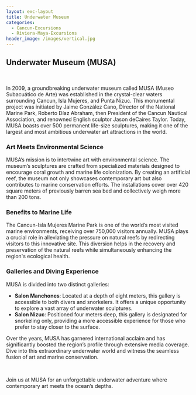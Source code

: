```yaml
---
layout: exc-layout
title: Underwater Museum
categories:
  - Cancun-Excursions
  - Riviera-Maya-Excursions
header_image: /images/vertical.jpg
---
```

## Underwater Museum (MUSA)

&nbsp;

In 2009, a groundbreaking underwater museum called MUSA (Museo Subacuático de Arte) was established in the crystal-clear waters surrounding Cancun, Isla Mujeres, and Punta Nizuc. This monumental project was initiated by Jaime González Cano, Director of the National Marine Park, Roberto Díaz Abraham, then President of the Cancun Nautical Association, and renowned English sculptor Jason deCaires Taylor. Today, MUSA boasts over 500 permanent life-size sculptures, making it one of the largest and most ambitious underwater art attractions in the world.

### Art Meets Environmental Science

MUSA’s mission is to intertwine art with environmental science. The museum’s sculptures are crafted from specialized materials designed to encourage coral growth and marine life colonization. By creating an artificial reef, the museum not only showcases contemporary art but also contributes to marine conservation efforts. The installations cover over 420 square meters of previously barren sea bed and collectively weigh more than 200 tons.

### Benefits to Marine Life

The Cancun-Isla Mujeres Marine Park is one of the world’s most visited marine environments, receiving over 750,000 visitors annually. MUSA plays a crucial role in alleviating the pressure on natural reefs by redirecting visitors to this innovative site. This diversion helps in the recovery and preservation of the natural reefs while simultaneously enhancing the region's ecological health.

### Galleries and Diving Experience

MUSA is divided into two distinct galleries:

- **Salon Manchones**: Located at a depth of eight meters, this gallery is accessible to both divers and snorkelers. It offers a unique opportunity to explore a vast array of underwater sculptures.
- **Salon Nizuc**: Positioned four meters deep, this gallery is designated for snorkeling only, providing a more accessible experience for those who prefer to stay closer to the surface.

Over the years, MUSA has garnered international acclaim and has significantly boosted the region’s profile through extensive media coverage. Dive into this extraordinary underwater world and witness the seamless fusion of art and marine conservation.

&nbsp;

Join us at MUSA for an unforgettable underwater adventure where contemporary art meets the ocean’s depths.



